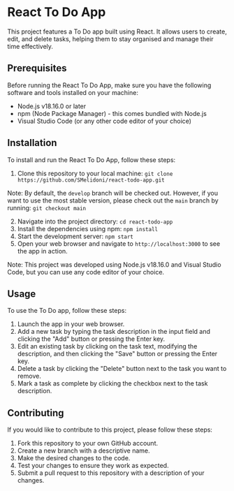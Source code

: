 # React To Do App

This project features a To Do app built using React. It allows users to create, edit, and delete tasks, helping them to stay organised and manage their time effectively.

## Prerequisites

Before running the React To Do App, make sure you have the following software and tools installed on your machine:

- Node.js v18.16.0 or later
- npm (Node Package Manager) - this comes bundled with Node.js
- Visual Studio Code (or any other code editor of your choice)

## Installation

To install and run the React To Do App, follow these steps:

1. Clone this repository to your local machine: `git clone https://github.com/SMelidoni/react-todo-app.git`

Note: By default, the `develop` branch will be checked out. However, if you want to use the most stable version, please check out the `main` branch by running: `git checkout main`

2. Navigate into the project directory: `cd react-todo-app`
3. Install the dependencies using npm: `npm install`
4. Start the development server: `npm start`
5. Open your web browser and navigate to `http://localhost:3000` to see the app in action.

Note: This project was developed using Node.js v18.16.0 and Visual Studio Code, but you can use any code editor of your choice.

## Usage

To use the To Do app, follow these steps:

1. Launch the app in your web browser.
2. Add a new task by typing the task description in the input field and clicking the "Add" button or pressing the Enter key.
3. Edit an existing task by clicking on the task text, modifying the description, and then clicking the "Save" button or pressing the Enter key.
4. Delete a task by clicking the "Delete" button next to the task you want to remove.
5. Mark a task as complete by clicking the checkbox next to the task description.

## Contributing

If you would like to contribute to this project, please follow these steps:

1. Fork this repository to your own GitHub account.
2. Create a new branch with a descriptive name.
3. Make the desired changes to the code.
4. Test your changes to ensure they work as expected.
5. Submit a pull request to this repository with a description of your changes.

<!--

## Acknowledgments

This project was inspired by [this tutorial](https://www.google.com). Thanks to the author for their helpful guidance!

-->
